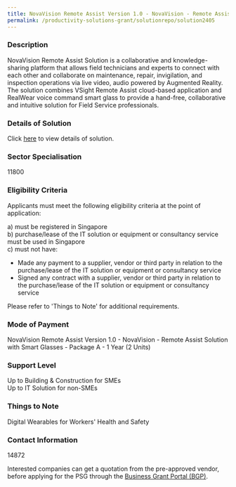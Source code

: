 ```yaml
---
title: NovaVision Remote Assist Version 1.0 - NovaVision - Remote Assist Solution with Smart Glasses - Package A - 1 Year (2 Units)
permalink: /productivity-solutions-grant/solutionrepo/solution2405
---
```


### Description

NovaVision Remote Assist Solution is a collaborative and knowledge-sharing platform that allows field technicians and experts to connect with each other and collaborate on maintenance, repair, invigilation, and inspection operations via live video, audio powered by Augmented Reality. The solution combines VSight Remote Assist cloud-based application and RealWear voice command smart glass to provide a hand-free, collaborative and intuitive solution for Field Service professionals.

### Details of Solution

Click <a href='Engage Nova Pte Ltd' target='_blank' rel='noopener'>here</a> to view details of solution.

### Sector Specialisation

 11800 

### Eligibility Criteria

Applicants must meet the following eligibility criteria at the point of application:

a) must be registered in Singapore <br>
b) purchase/lease of the IT solution or equipment or consultancy service must be used in Singapore <br>
c) must not have:
- Made any payment to a supplier, vendor or third party in relation to the purchase/lease of the IT solution or equipment or consultancy service
- Signed any contract with a supplier, vendor or third party in relation to the purchase/lease of the IT solution or equipment or consultancy service

Please refer to 'Things to Note' for additional requirements.

### Mode of Payment
NovaVision Remote Assist Version 1.0 - NovaVision - Remote Assist Solution with Smart Glasses - Package A - 1 Year (2 Units)

### Support Level
Up to Building & Construction for SMEs <br>
Up to IT Solution for non-SMEs

### Things to Note
Digital Wearables for Workers' Health and Safety

### Contact Information
14872

Interested companies can get a quotation from the pre-approved vendor, before applying for the PSG through the <a target='_blank' rel='noopener' href='https://www.businessgrants.gov.sg/'>Business Grant Portal (BGP)</a>.
